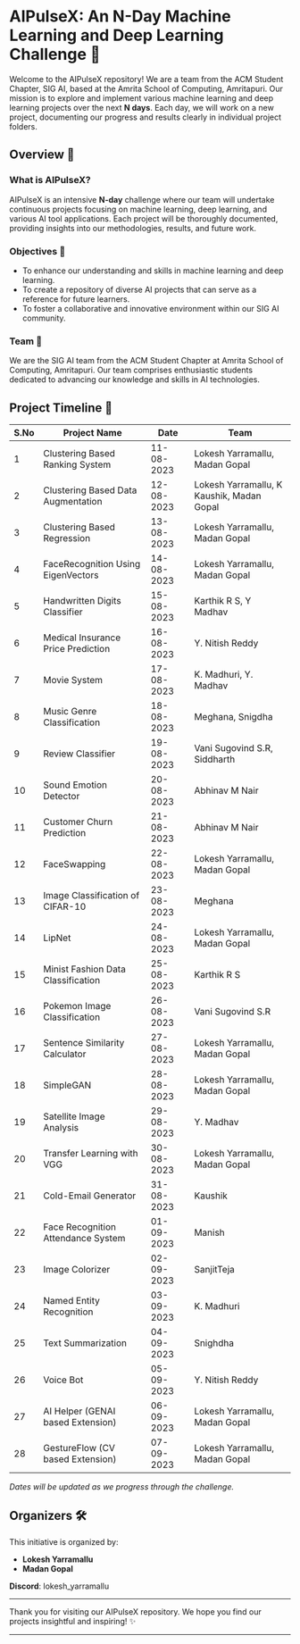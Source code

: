 # AIPulseX: An N-Day Machine Learning and Deep Learning Challenge 🚀

Welcome to the AIPulseX repository! We are a team from the ACM Student Chapter, SIG AI, based at the Amrita School of Computing, Amritapuri. Our mission is to explore and implement various machine learning and deep learning projects over the next **N days**. Each day, we will work on a new project, documenting our progress and results clearly in individual project folders.

## Overview 🌟

### What is AIPulseX?

AIPulseX is an intensive **N-day** challenge where our team will undertake continuous projects focusing on machine learning, deep learning, and various AI tool applications. Each project will be thoroughly documented, providing insights into our methodologies, results, and future work.

### Objectives 🎯

- To enhance our understanding and skills in machine learning and deep learning.
- To create a repository of diverse AI projects that can serve as a reference for future learners.
- To foster a collaborative and innovative environment within our SIG AI community.

### Team 👥

We are the SIG AI team from the ACM Student Chapter at Amrita School of Computing, Amritapuri. Our team comprises enthusiastic students dedicated to advancing our knowledge and skills in AI technologies.

## Project Timeline 📅

| S.No | Project Name                              | Date       | Team                                      |
| ---- | ----------------------------------------- | ---------- | ----------------------------------------- |
| 1    | Clustering Based Ranking System           | 11-08-2023 | Lokesh Yarramallu, Madan Gopal            |
| 2    | Clustering Based Data Augmentation        | 12-08-2023 | Lokesh Yarramallu, K Kaushik, Madan Gopal |
| 3    | Clustering Based Regression               | 13-08-2023 | Lokesh Yarramallu, Madan Gopal            |
| 4    | FaceRecognition Using EigenVectors        | 14-08-2023 | Lokesh Yarramallu, Madan Gopal            |
| 5    | Handwritten Digits Classifier             | 15-08-2023 | Karthik R S, Y Madhav                     |
| 6    | Medical Insurance Price Prediction        | 16-08-2023 | Y. Nitish Reddy                           |
| 7    | Movie System                              | 17-08-2023 | K. Madhuri, Y. Madhav                     |
| 8    | Music Genre Classification                | 18-08-2023 | Meghana, Snigdha                          |
| 9    | Review Classifier                         | 19-08-2023 | Vani Sugovind S.R, Siddharth              |
| 10   | Sound Emotion Detector                    | 20-08-2023 | Abhinav M Nair                            |
| 11   | Customer Churn Prediction                 | 21-08-2023 | Abhinav M Nair                            |
| 12   | FaceSwapping                              | 22-08-2023 | Lokesh Yarramallu, Madan Gopal            |
| 13   | Image Classification of CIFAR-10          | 23-08-2023 | Meghana                                   |
| 14   | LipNet                                    | 24-08-2023 | Lokesh Yarramallu, Madan Gopal            |
| 15   | Minist Fashion Data Classification        | 25-08-2023 | Karthik R S                               |
| 16   | Pokemon Image Classification              | 26-08-2023 | Vani Sugovind S.R                         |
| 17   | Sentence Similarity Calculator            | 27-08-2023 | Lokesh Yarramallu, Madan Gopal            |
| 18   | SimpleGAN                                 | 28-08-2023 | Lokesh Yarramallu, Madan Gopal            |
| 19   | Satellite Image Analysis                  | 29-08-2023 | Y. Madhav                                 |
| 20   | Transfer Learning with VGG                | 30-08-2023 | Lokesh Yarramallu, Madan Gopal            |
| 21   | Cold-Email Generator                      | 31-08-2023 | Kaushik                                   |
| 22   | Face Recognition Attendance System        | 01-09-2023 | Manish                                    |
| 23   | Image Colorizer                           | 02-09-2023 | SanjitTeja                                |
| 24   | Named Entity Recognition                  | 03-09-2023 | K. Madhuri                                |
| 25   | Text Summarization                        | 04-09-2023 | Snighdha                                  |
| 26   | Voice Bot                                 | 05-09-2023 | Y. Nitish Reddy                           |
| 27   | AI Helper (GENAI based Extension)         | 06-09-2023 | Lokesh Yarramallu, Madan Gopal            |
| 28   | GestureFlow (CV based Extension)          | 07-09-2023 | Lokesh Yarramallu, Madan Gopal            |

_Dates will be updated as we progress through the challenge._

## Organizers 🛠️

This initiative is organized by:

- **Lokesh Yarramallu**
- **Madan Gopal**

**Discord**: lokesh_yarramallu

---

Thank you for visiting our AIPulseX repository. We hope you find our projects insightful and inspiring! ✨

---
